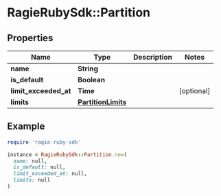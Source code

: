 # RagieRubySdk::Partition

## Properties

| Name | Type | Description | Notes |
| ---- | ---- | ----------- | ----- |
| **name** | **String** |  |  |
| **is_default** | **Boolean** |  |  |
| **limit_exceeded_at** | **Time** |  | [optional] |
| **limits** | [**PartitionLimits**](PartitionLimits.md) |  |  |

## Example

```ruby
require 'ragie-ruby-sdk'

instance = RagieRubySdk::Partition.new(
  name: null,
  is_default: null,
  limit_exceeded_at: null,
  limits: null
)
```

